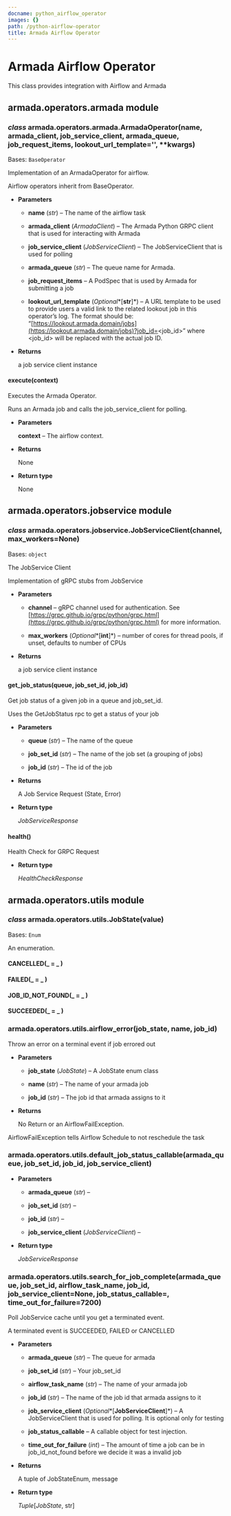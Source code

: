 ```yaml
---
docname: python_airflow_operator
images: {}
path: /python-airflow-operator
title: Armada Airflow Operator
---
```


# Armada Airflow Operator

This class provides integration with Airflow and Armada

## armada.operators.armada module


### _class_ armada.operators.armada.ArmadaOperator(name, armada_client, job_service_client, armada_queue, job_request_items, lookout_url_template='', \*\*kwargs)
Bases: `BaseOperator`

Implementation of an ArmadaOperator for airflow.

Airflow operators inherit from BaseOperator.


* **Parameters**

    
    * **name** (*str*) – The name of the airflow task


    * **armada_client** (*ArmadaClient*) – The Armada Python GRPC client
    that is used for interacting with Armada


    * **job_service_client** (*JobServiceClient*) – The JobServiceClient that is used for polling


    * **armada_queue** (*str*) – The queue name for Armada.


    * **job_request_items** – A PodSpec that is used by Armada for submitting a job


    * **lookout_url_template** (*Optional**[**str**]*) – A URL template to be used to provide users
    a valid link to the related lookout job in this operator’s log.
    The format should be:
    “[https://lookout.armada.domain/jobs](https://lookout.armada.domain/jobs)?job_id=<job_id>” where <job_id> will
    be replaced with the actual job ID.



* **Returns**

    a job service client instance



#### execute(context)
Executes the Armada Operator.

Runs an Armada job and calls the job_service_client for polling.


* **Parameters**

    **context** – The airflow context.



* **Returns**

    None



* **Return type**

    None


## armada.operators.jobservice module


### _class_ armada.operators.jobservice.JobServiceClient(channel, max_workers=None)
Bases: `object`

The JobService Client

Implementation of gRPC stubs from JobService


* **Parameters**

    
    * **channel** – gRPC channel used for authentication. See
    [https://grpc.github.io/grpc/python/grpc.html](https://grpc.github.io/grpc/python/grpc.html)
    for more information.


    * **max_workers** (*Optional**[**int**]*) – number of cores for thread pools, if unset, defaults
    to number of CPUs



* **Returns**

    a job service client instance



#### get_job_status(queue, job_set_id, job_id)
Get job status of a given job in a queue and job_set_id.

Uses the GetJobStatus rpc to get a status of your job


* **Parameters**

    
    * **queue** (*str*) – The name of the queue


    * **job_set_id** (*str*) – The name of the job set (a grouping of jobs)


    * **job_id** (*str*) – The id of the job



* **Returns**

    A Job Service Request (State, Error)



* **Return type**

    *JobServiceResponse*



#### health()
Health Check for GRPC Request


* **Return type**

    *HealthCheckResponse*


## armada.operators.utils module


### _class_ armada.operators.utils.JobState(value)
Bases: `Enum`

An enumeration.


#### CANCELLED(_ = _ )

#### FAILED(_ = _ )

#### JOB_ID_NOT_FOUND(_ = _ )

#### SUCCEEDED(_ = _ )

### armada.operators.utils.airflow_error(job_state, name, job_id)
Throw an error on a terminal event if job errored out


* **Parameters**

    
    * **job_state** (*JobState*) – A JobState enum class


    * **name** (*str*) – The name of your armada job


    * **job_id** (*str*) – The job id that armada assigns to it



* **Returns**

    No Return or an AirflowFailException.


AirflowFailException tells Airflow Schedule to not reschedule the task


### armada.operators.utils.default_job_status_callable(armada_queue, job_set_id, job_id, job_service_client)

* **Parameters**

    
    * **armada_queue** (*str*) – 


    * **job_set_id** (*str*) – 


    * **job_id** (*str*) – 


    * **job_service_client** (*JobServiceClient*) – 



* **Return type**

    *JobServiceResponse*



### armada.operators.utils.search_for_job_complete(armada_queue, job_set_id, airflow_task_name, job_id, job_service_client=None, job_status_callable=<function default_job_status_callable>, time_out_for_failure=7200)
Poll JobService cache until you get a terminated event.

A terminated event is SUCCEEDED, FAILED or CANCELLED


* **Parameters**

    
    * **armada_queue** (*str*) – The queue for armada


    * **job_set_id** (*str*) – Your job_set_id


    * **airflow_task_name** (*str*) – The name of your armada job


    * **job_id** (*str*) – The name of the job id that armada assigns to it


    * **job_service_client** (*Optional**[**JobServiceClient**]*) – A JobServiceClient that is used for polling.
    It is optional only for testing


    * **job_status_callable** – A callable object for test injection.


    * **time_out_for_failure** (*int*) – The amount of time a job
    can be in job_id_not_found
    before we decide it was a invalid job



* **Returns**

    A tuple of JobStateEnum, message



* **Return type**

    *Tuple*[*JobState*, str]
